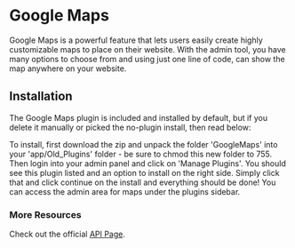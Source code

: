 # Google Maps

Google Maps is a powerful feature that lets users easily create highly customizable maps to place on their website. With the admin tool, you have many options to choose from and using just one line of code, can show the map anywhere on your website.

## Installation

The Google Maps plugin is included and installed by default, but if you delete it manually or picked the no-plugin install, then read below:

To install, first download the zip and unpack the folder 'GoogleMaps' into your 'app/Old_Plugins' folder - be sure to chmod this new folder to 755. Then login into your admin panel and click on 'Manage Plugins'. You should see this plugin listed and an option to install on the right side.
Simply click that and click continue on the install and everything should be done! You can access the admin area for maps under the plugins sidebar.

### More Resources

Check out the official [API Page](http://api.adaptcms.com/plugin/google-maps).
